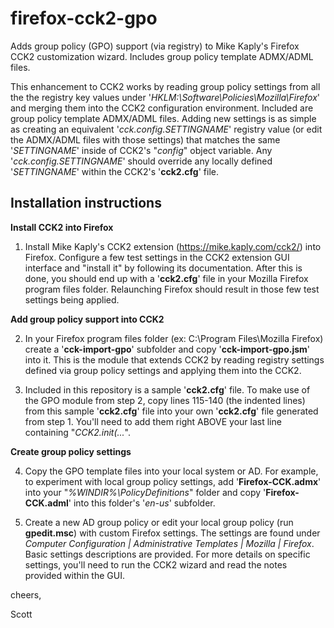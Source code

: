 # firefox-cck2-gpo

Adds group policy (GPO) support (via registry) to Mike Kaply's Firefox CCK2 customization wizard.  Includes group policy template ADMX/ADML files.

This enhancement to CCK2 works by reading group policy settings from all the the registry key values under '*HKLM:\Software\Policies\Mozilla\Firefox*' and merging them into the CCK2 configuration environment. Included are group policy template ADMX/ADML files. Adding new settings is as simple as creating an equivalent '*cck.config.SETTINGNAME*' registry value (or edit the ADMX/ADML files with those settings) that matches the same '*SETTINGNAME*' inside of CCK2's "*config*" object variable. Any '*cck.config.SETTINGNAME*' should override any locally defined '*SETTINGNAME*' within the CCK2's '**cck2.cfg**' file.

Installation instructions
------------------------------

**Install CCK2 into Firefox**

1. Install Mike Kaply's CCK2 extension (https://mike.kaply.com/cck2/) into Firefox. Configure a few test settings in the CCK2 extension GUI interface and "install it" by following its documentation.  After this is done, you should end up with a '**cck2.cfg**' file in your Mozilla Firefox program files folder.  Relaunching Firefox should result in those few test settings being applied.

**Add group policy support into CCK2**

2. In your Firefox program files folder (ex: C:\Program Files\Mozilla Firefox\) create a '**cck-import-gpo**' subfolder and copy '**cck-import-gpo.jsm**' into it. This is the module that extends CCK2 by reading registry settings defined via group policy settings and applying them into the CCK2.

3. Included in this repository is a sample '**cck2.cfg**' file. To make use of the GPO module from step 2, copy lines 115-140 (the indented lines) from this sample '**cck2.cfg**' file into your own '**cck2.cfg**' file generated from step 1.  You'll need to add them right ABOVE your last line containing "*CCK2.init(...*".

**Create group policy settings**

4. Copy the GPO template files into your local system or AD. For example, to experiment with local group policy settings, add '**Firefox-CCK.admx**' into your "*%WINDIR%\PolicyDefinitions*" folder and copy '**Firefox-CCK.adml**' into this folder's '*en-us*' subfolder.

5. Create a new AD group policy or edit your local group policy (run **gpedit.msc**) with custom Firefox settings. The settings are found under *Computer Configuration | Administrative Templates | Mozilla | Firefox*.  Basic settings descriptions are provided.  For more details on specific settings, you'll need to run the CCK2 wizard and read the notes provided within the GUI.


cheers,

Scott
